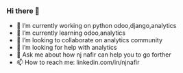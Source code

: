 ### Hi there 👋

<!--
**njNafir/njNafir** is a ✨ _special_ ✨ repository because its `README.md` (this file) appears on your GitHub profile.

Here are some ideas to get you started:

- 🔭 I’m currently working on ...
- 🌱 I’m currently learning ...
- 👯 I’m looking to collaborate on ...
- 🤔 I’m looking for help with ...
- 💬 Ask me about ...
- 📫 How to reach me: ...
- 😄 Pronouns: ...
- ⚡ Fun fact: ...
-->

- 🔭 I’m currently working on python odoo,django,analytics
- 🌱 I’m currently learning odoo,analytics
- 👯 I’m looking to collaborate on analytics community
- 🤔 I’m looking for help with analytics
- 💬 Ask me about how nj nafir can help you to go forther
- 📫 How to reach me: linkedin.com/in/njnafir
